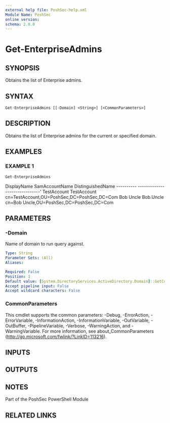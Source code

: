 ```yaml
---
external help file: PoshSec-help.xml
Module Name: PoshSec
online version:
schema: 2.0.0
---
```


# Get-EnterpriseAdmins

## SYNOPSIS
Obtains the list of Enterprise admins.

## SYNTAX

```
Get-EnterpriseAdmins [[-Domain] <String>] [<CommonParameters>]
```

## DESCRIPTION
Obtains the list of Enterprise admins for the current or specified domain.

## EXAMPLES

### EXAMPLE 1
```
Get-EnterpriseAdmins
```

DisplayName     SamAccountName      DistinguishedName
        ----------      -------------       -----------------'
        TestAccount     TestAccount         cn=TestAccount,OU=PoshSec,DC=PoshSec,DC=Com
        Bob Uncle       Bob.Uncle           cn=Bob Uncle,OU=PoshSec,DC=PoshSec,DC=Com

## PARAMETERS

### -Domain
Name of domain to run query against.

```yaml
Type: String
Parameter Sets: (All)
Aliases:

Required: False
Position: 1
Default value: [System.DirectoryServices.ActiveDirectory.Domain]::GetCurrentDomain()
Accept pipeline input: False
Accept wildcard characters: False
```

### CommonParameters
This cmdlet supports the common parameters: -Debug, -ErrorAction, -ErrorVariable, -InformationAction, -InformationVariable, -OutVariable, -OutBuffer, -PipelineVariable, -Verbose, -WarningAction, and -WarningVariable. For more information, see about_CommonParameters (http://go.microsoft.com/fwlink/?LinkID=113216).

## INPUTS

## OUTPUTS

## NOTES
Part of the PoshSec PowerShell Module

## RELATED LINKS
